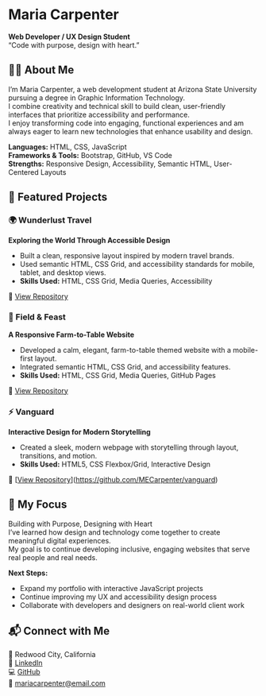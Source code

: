 # Maria Carpenter  
**Web Developer / UX Design Student**  
“Code with purpose, design with heart.”


## 👩‍💻 About Me  
I’m Maria Carpenter, a web development student at Arizona State University pursuing a degree in Graphic Information Technology.  
I combine creativity and technical skill to build clean, user-friendly interfaces that prioritize accessibility and performance.  
I enjoy transforming code into engaging, functional experiences and am always eager to learn new technologies that enhance usability and design.  

**Languages:** HTML, CSS, JavaScript  
**Frameworks & Tools:** Bootstrap, GitHub, VS Code  
**Strengths:** Responsive Design, Accessibility, Semantic HTML, User-Centered Layouts  



## 💼 Featured Projects  

### 🌍 Wunderlust Travel  
**Exploring the World Through Accessible Design**  
- Built a clean, responsive layout inspired by modern travel brands.  
- Used semantic HTML, CSS Grid, and accessibility standards for mobile, tablet, and desktop views.  
- **Skills Used:** HTML, CSS Grid, Media Queries, Accessibility  

🔗 [View Repository](https://github.com/MECarpenter/wunderlust)



### 🌾 Field & Feast  
**A Responsive Farm-to-Table Website**  
- Developed a calm, elegant, farm-to-table themed website with a mobile-first layout.  
- Integrated semantic HTML, CSS Grid, and accessibility features.  
- **Skills Used:** HTML, CSS Grid, Media Queries, GitHub Pages  

🔗 [View Repository](https://github.com/MECarpenter/field-feast)



### ⚡ Vanguard  
**Interactive Design for Modern Storytelling**  
- Created a sleek, modern webpage with storytelling through layout, transitions, and motion.  
- **Skills Used:** HTML5, CSS Flexbox/Grid, Interactive Design  

🔗 [[View Repository](https://mecarpenter.github.io/vanguard/)](https://github.com/MECarpenter/vanguard)


## 🌟 My Focus  
Building with Purpose, Designing with Heart  
I’ve learned how design and technology come together to create meaningful digital experiences.  
My goal is to continue developing inclusive, engaging websites that serve real people and real needs.  

**Next Steps:**  
- Expand my portfolio with interactive JavaScript projects  
- Continue improving my UX and accessibility design process  
- Collaborate with developers and designers on real-world client work  


## 📬 Connect with Me  
📍 Redwood City, California  
🔗 [LinkedIn](https://linkedin.com/in/mariacarpenter1)  
💻 [GitHub](https://github.com/MECarpenter)  
📧 mariacarpenter@email.com  


